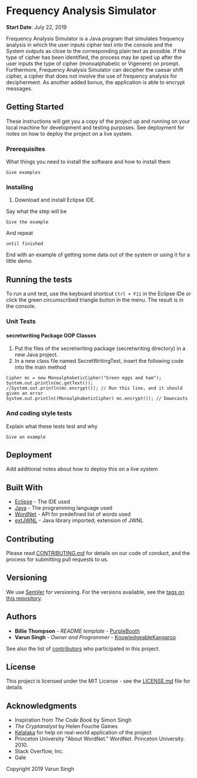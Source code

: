 # Frequency Analysis Simulator
**Start Date**: July 22, 2019

Frequency Analysis Simulator is a Java program that simulates frequency analysis in which the user inputs cipher text into the console and the System outputs as close to the corresponding plain text as possible. If the type of cipher has been identified, the process may be sped up after the user inputs the type of cipher (monoalphabetic or Vigenere) on prompt. Furthermore, Frequency Analysis Simulator can decipher the caesar shift cipher, a cipher that does not involve the use of frequency analysis for decipherment. As another added bonus, the application is able to encrypt messages.

## Getting Started

These instructions will get you a copy of the project up and running on your local machine for development and testing purposes. See deployment for notes on how to deploy the project on a live system.

### Prerequisites

What things you need to install the software and how to install them

```
Give examples
```

### Installing

1. Download and install Eclipse IDE. 

Say what the step will be

```
Give the example
```

And repeat

```
until finished
```

End with an example of getting some data out of the system or using it for a little demo

## Running the tests

To run a unit test, use the keyboard shortcut `Ctrl + F11` in the Eclipse IDe or click the green circumscribed triangle button in the menu. The result is in the console. 

### Unit Tests

#### secretwriting Package OOP Classes

1. Put the files of the secretwriting package (secretwriting directory) in a new Java project. 
2. In a new class file named SecretWritingTest, insert the following code into the main method

```
Cipher mc = new MonoalphabeticCipher("Green eggs and ham");
System.out.println(mc.getText());
//System.out.println(mc.encrypt()); // Run this line, and it should given an error
System.out.println((MonoalphabeticCipher) mc.encrypt()); // Downcasts
```

### And coding style tests

Explain what these tests test and why

```
Give an example
```

## Deployment

Add additional notes about how to deploy this on a live system

## Built With

* [Eclipse](https://www.eclipse.org/) - The IDE used
* [Java](https://www.java.com/en/) - The programming language used
* [WordNet](https://wordnet.princeton.edu/) - API for predefined list of words used
* [extJWNL](http://extjwnl.sourceforge.net/) - Java library imported; extension of JWNL

## Contributing

Please read [CONTRIBUTING.md](https://gist.github.com/PurpleBooth/b24679402957c63ec426) for details on our code of conduct, and the process for submitting pull requests to us.

## Versioning

We use [SemVer](http://semver.org/) for versioning. For the versions available, see the [tags on this repository](https://github.com/KnowledgeableKangaroo/Frequency-Analysis-Simulator/tags). 

## Authors

* **Billie Thompson** - *README template* - [PurpleBooth](https://github.com/PurpleBooth)
* **Varun Singh** - *Owner and Programmer* - [KnowledgeableKangaroo](https://github.com/KnowledgeableKangaroo)

See also the list of [contributors](https://github.com/KnowledgeableKangaroo/Frequency-Analysis-Simulator/contributors) who participated in this project.

## License

This project is licensed under the MIT License - see the [LICENSE.md](LICENSE.md) file for details

## Acknowledgments

* Inspiration from _The Code Book_ by Simon Singh
* _The Cryptanalyst_ by Helen Fouche Gaines
* [Kelalaka](https://crypto.stackexchange.com/users/18298/kelalaka) for help on real-world application of the project
* Princeton University "About WordNet." WordNet. Princeton University. 2010.
* Stack Overflow, Inc.
* Gale

Copyright 2019 Varun Singh

<script src = "../script.js"></script>

<script>
   createLinkElement('image/x-icon', 'shortcut icon', 'icon.ico');
</script>  
